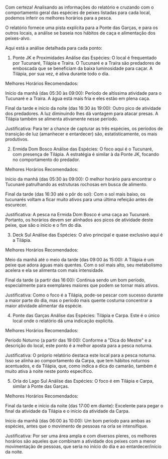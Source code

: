 Com certeza! Analisando as informações do relatório e cruzando com o comportamento geral das espécies de peixes listadas para cada local, podemos inferir os melhores horários para a pesca.

O relatório fornece uma pista explícita para a Ponte das Garças, e para os outros locais, a análise se baseia nos hábitos de caça e alimentação dos peixes-alvo.

Aqui está a análise detalhada para cada ponto:

1. Ponte JK e Proximidades
Análise das Espécies: O local é frequentado por Tucunaré, Tilápia e Traíra. O Tucunaré e a Traíra são predadores de emboscada que se beneficiam da baixa luminosidade para caçar. A Tilápia, por sua vez, é ativa durante todo o dia.

Melhores Horários Recomendados:

Início da manhã (das 05:30 às 09:00): Período de altíssima atividade para o Tucunaré e a Traíra. A água está mais fria e eles estão em plena caça.

Final da tarde e início da noite (das 16:30 às 19:00): Outro pico de atividade dos predadores. A luz diminuindo lhes dá vantagem para atacar presas. A Tilápia também se alimenta ativamente nesse período.

Justificativa: Para ter a chance de capturar as três espécies, os períodos de transição de luz (amanhecer e entardecer) são, estatisticamente, os mais produtivos.

2. Ermida Dom Bosco
Análise das Espécies: O foco aqui é o Tucunaré, com presença de Tilápia. A estratégia é similar à da Ponte JK, focando no comportamento do predador.

Melhores Horários Recomendados:

Início da manhã (das 05:30 às 09:00): O melhor horário para encontrar o Tucunaré patrulhando as estruturas rochosas em busca de alimento.

Final da tarde (das 16:30 até o pôr do sol): Com o sol mais baixo, os tucunarés voltam a ficar muito ativos para uma última refeição antes de escurecer.

Justificativa: A pesca na Ermida Dom Bosco é uma caça ao Tucunaré. Portanto, os horários devem ser alinhados aos picos de atividade deste peixe, que são o início e o fim do dia.

3. Deck Sul
Análise das Espécies: O alvo principal e quase exclusivo aqui é a Tilápia.

Melhores Horários Recomendados:

Meio da manhã até o meio da tarde (das 09:00 às 15:00): A Tilápia é um peixe que adora águas mais quentes. Com o sol mais alto, seu metabolismo acelera e ela se alimenta com mais intensidade.

Final da tarde (a partir das 16:00): Continua sendo um bom período, especialmente para exemplares maiores que podem se tornar mais ativos.

Justificativa: Como o foco é a Tilápia, pode-se pescar com sucesso durante a maior parte do dia, mas o período mais quente costuma concentrar a maior atividade alimentar da espécie.

4. Ponte das Garças
Análise das Espécies: Tilápia e Carpa. Este é o único local onde o relatório dá uma indicação explícita.

Melhores Horários Recomendados:

Período Noturno (a partir das 19:00): Conforme a "Dica do Mestre" e a descrição do local, este ponto é a melhor aposta para a pesca noturna.

Justificativa: O próprio relatório destaca este local para a pesca noturna. Isso se alinha ao comportamento da Carpa, que tem hábitos noturnos acentuados, e da Tilápia, que, como indica a dica do camarão, também é muito ativa à noite neste ponto específico.

5. Orla do Lago Sul
Análise das Espécies: O foco é em Tilápia e Carpa, similar à Ponte das Garças.

Melhores Horários Recomendados:

Final da tarde e início da noite (das 17:00 em diante): Excelente para pegar o final da atividade da Tilápia e o início da atividade da Carpa.

Início da manhã (das 06:00 às 10:00): Um bom período para ambas as espécies, antes que o movimento de pessoas na orla se intensifique.

Justificativa: Por ser uma área ampla e com diversos píeres, os melhores horários são aqueles que combinam a atividade dos peixes com a menor movimentação de pessoas, que seria no início do dia e ao entardecer/início da noite.

